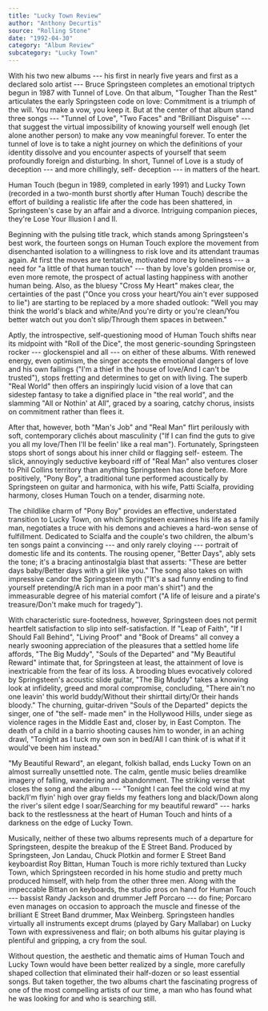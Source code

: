 ```yaml
---
title: "Lucky Town Review"
author: "Anthony Decurtis"
source: "Rolling Stone"
date: "1992-04-30"
category: "Album Review"
subcategory: "Lucky Town"
---
```


With his two new albums --- his first in nearly five years and first as a declared solo artist --- Bruce Springsteen completes an emotional triptych begun in 1987 with Tunnel of Love. On that album, "Tougher Than the Rest" articulates the early Springsteen code on love: Commitment is a triumph of the will. You make a vow, you keep it. But at the center of that album stand three songs --- "Tunnel of Love", "Two Faces" and "Brilliant Disguise" --- that suggest the virtual impossibility of knowing yourself well enough (let alone another person) to make any vow meaningful forever. To enter the tunnel of love is to take a night journey on which the definitions of your identity dissolve and you encounter aspects of yourself that seem profoundly foreign and disturbing. In short, Tunnel of Love is a study of deception --- and more chillingly, self- deception --- in matters of the heart.

Human Touch (begun in 1989, completed in early 1991) and Lucky Town (recorded in a two-month burst shortly after Human Touch) describe the effort of building a realistic life after the code has been shattered, in Springsteen's case by an affair and a divorce. Intriguing companion pieces, they're Lose Your Illusion I and II.

Beginning with the pulsing title track, which stands among Springsteen's best work, the fourteen songs on Human Touch explore the movement from disenchanted isolation to a willingness to risk love and its attendant traumas again. At first the moves are tentative, motivated more by loneliness --- a need for "a little of that human touch" --- than by love's golden promise or, even more remote, the prospect of actual lasting happiness with another human being. Also, as the bluesy "Cross My Heart" makes clear, the certainties of the past ("Once you cross your heart/You ain't ever supposed to lie") are starting to be replaced by a more shaded outlook: "Well you may think the world's black and white/And you're dirty or you're clean/You better watch out you don't slip/Through them spaces in between."

Aptly, the introspective, self-questioning mood of Human Touch shifts near its midpoint with "Roll of the Dice", the most generic-sounding Springsteen rocker --- glockenspiel and all --- on either of these albums. With renewed energy, even optimism, the singer accepts the emotional dangers of love and his own failings ("I'm a thief in the house of love/And I can't be trusted"), stops fretting and determines to get on with living. The superb "Real World" then offers an inspiringly lucid vision of a love that can sidestep fantasy to take a dignified place in "the real world", and the slamming "All or Nothin' at All", graced by a soaring, catchy chorus, insists on commitment rather than flees it.

After that, however, both "Man's Job" and "Real Man" flirt perilously with soft, contemporary clichés about masculinity ("If I can find the guts to give you all my love/Then I'll be feelin' like a real man"). Fortunately, Springsteen stops short of songs about his inner child or flagging self- esteem. The slick, annoyingly seductive keyboard riff of "Real Man" also ventures closer to Phil Collins territory than anything Springsteen has done before. More positively, "Pony Boy", a traditional tune performed acoustically by Springsteen on guitar and harmonica, with his wife, Patti Scialfa, providing harmony, closes Human Touch on a tender, disarming note.

The childlike charm of "Pony Boy" provides an effective, understated transition to Lucky Town, on which Springsteen examines his life as a family man, negotiates a truce with his demons and achieves a hard-won sense of fulfillment. Dedicated to Scialfa and the couple's two children, the album's ten songs paint a convincing --- and only rarely cloying --- portrait of domestic life and its contents. The rousing opener, "Better Days", ably sets the tone; it's a bracing antinostalgia blast that asserts: "These are better days baby/Better days with a girl like you." The song also takes on with impressive candor the Springsteen myth ("It's a sad funny ending to find yourself pretending/A rich man in a poor man's shirt") and the immeasurable degree of his material comfort ("A life of leisure and a pirate's treasure/Don't make much for tragedy").

With characteristic sure-footedness, however, Springsteen does not permit heartfelt satisfaction to slip into self-satisfaction. If "Leap of Faith", "If I Should Fall Behind", "Living Proof" and "Book of Dreams" all convey a nearly swooning appreciation of the pleasures that a settled home life affords, "The Big Muddy", "Souls of the Departed" and "My Beautiful Reward" intimate that, for Springsteen at least, the attainment of love is inextricable from the fear of its loss. A brooding blues evocatively colored by Springsteen's acoustic slide guitar, "The Big Muddy" takes a knowing look at infidelity, greed and moral compromise, concluding, "There ain't no one leavin' this world buddy/Without their shirttail dirty/Or their hands bloody." The churning, guitar-driven "Souls of the Departed" depicts the singer, one of "the self- made men" in the Hollywood Hills, under siege as violence rages in the Middle East and, closer by, in East Compton. The death of a child in a barrio shooting causes him to wonder, in an aching drawl, "Tonight as I tuck my own son in bed/All I can think of is what if it would've been him instead."

"My Beautiful Reward", an elegant, folkish ballad, ends Lucky Town on an almost surreally unsettled note. The calm, gentle music belies dreamlike imagery of falling, wandering and abandonment. The striking verse that closes the song and the album --- "Tonight I can feel the cold wind at my back/I'm flyin' high over gray fields my feathers long and black/Down along the river's silent edge I soar/Searching for my beautiful reward" --- harks back to the restlessness at the heart of Human Touch and hints of a darkness on the edge of Lucky Town.

Musically, neither of these two albums represents much of a departure for Springsteen, despite the breakup of the E Street Band. Produced by Springsteen, Jon Landau, Chuck Plotkin and former E Street Band keyboardist Roy Bittan, Human Touch is more richly textured than Lucky Town, which Springsteen recorded in his home studio and pretty much produced himself, with help from the other three men. Along with the impeccable Bittan on keyboards, the studio pros on hand for Human Touch --- bassist Randy Jackson and drummer Jeff Porcaro --- do fine; Porcaro even manages on occasion to approach the muscle and finesse of the brilliant E Street Band drummer, Max Weinberg. Springsteen handles virtually all instruments except drums (played by Gary Mallabar) on Lucky Town with expressiveness and flair; on both albums his guitar playing is plentiful and gripping, a cry from the soul.

Without question, the aesthetic and thematic aims of Human Touch and Lucky Town would have been better realized by a single, more carefully shaped collection that eliminated their half-dozen or so least essential songs. But taken together, the two albums chart the fascinating progress of one of the most compelling artists of our time, a man who has found what he was looking for and who is searching still.